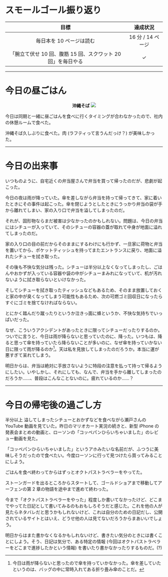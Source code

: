 # スモールゴール振り返り
| 目標 | 達成状況 |
|:---:|:---:|
| 毎日本を 10 ページは読む | 16 分 / 14 ページ |
| 「腕立て伏せ 10 回、腹筋 15 回、スクワット 20 回」を毎日やる | ✓ |

---

# 今日の昼ごはん
<div align="center">
<strong>沖縄そば</strong>
<img src="https://noraworld.github.io/box-bulbasaur//2018/09/img_0112.jpg">
</div>

今日は同期と一緒に昼ごはんを食べに行くタイミングが合わなかったので、社内の休憩ルームで食べた。

沖縄そば久しぶりに食べた。肉 (ラフティって言うんだっけ？) が美味しかった。

---

# 今日の出来事
いつものように、自宅近くの弁当屋さんで弁当を買って帰ったのだが、悲劇が起こった。

今日の夜は雨が降っていた。傘を差しながら弁当を持って帰ってきて、家に着いたときにその事件は起こった。傘を閉じようとしたときにうっかり弁当の袋が手から離れてしまい、家の入り口で弁当を溢してしまったのだ。

それが、固形物ならまだ被害は少なかったのかもしれない。問題は、今日の弁当にはシチューが入っていて、そのシチューの容器の蓋が取れて中身が地面に溢れてしまったのだ。

家の入り口の目の前だからそのままにするわけにも行かず、一旦家に荷物と弁当を置いてから、ポケットティッシュを持ってまたエントランスに戻り、地面に溢れたシチューを拭き取った。

その後も不快な気分は残った。シチューは半分以上なくなってしまったし、ごはんやおかずが入っている容器や袋の中がシチューまみれになっていて、机が汚れないように拭き取らないといけなかった。

そしてシチューを拭き取ったティッシュなどもあるため、そのまま放置しておくと家の中が臭くなってしまう可能性もあるため、次の可燃ゴミ回収日になったらすぐにゴミを捨てなければならない。

とにかく踏んだり蹴ったりというか泣きっ面に蜂というか、不快な気持ちでいっぱいだった。

なぜ、こういうアクシデントがあったときに限ってシチューだったりするのか。ついでに言うと、今日は雨が降らないと思っていたのに、降った。いつもは、降ると思って傘を持っていたら降らないことが多いのに、なぜ傘を持っていかない日に限って雨が降るのか[^umbrella]。天は私を見放してしまったのだろうか。本当に運が悪すぎて呆れてしまう。

[^umbrella]: 今日は雨が降らないと思ったので傘を持っていかなかった。傘を差していたというのは、バッグの中に常時入れてある折り畳み傘のことだ。

明日からは、弁当は絶対に手放さないように特段の注意を払って持って帰るようにしたい。いやしかし、それにしても、なんで、弁当を手から離してしまったのだろうか......、普段はこんなことないのに。疲れているのか......？

---

# 今日の帰宅後の過ごし方
半分以上 溢してしまったシチューとおかずなどを食べながら瀬戸さんの YouTube 動画を見ていた。昨日のマリオカート実況の続きと、新型 iPhone の発表会まとめの動画と、ローソンの「コッペパンひらいちゃいました」のレビュー動画を見た。

「コッペパンひらいちゃいました」というアホみたいな名前だが、ふつうに美味しそうだったので食べたい。今度ローソンに行って見つけたら買ってみることにしよう。

ごはんを食べ終わってからはずっとオクトパストラベラーをやってた。

ストーンガードを出るところからスタートして、ゴールドショアまで移動してアーフェンの第 2 章の物語を途中まで進めて終わった。

今まで「オクトパストラベラーをやった」程度しか書いてなかったけど、どこまでやってた日記として書いてみるのもおもしろそうだと感じた。これを他の人が見たらネタバレだと思うかもしれないけど、これは自分のための日記だし、公開されているサイトとはいえ、どうせ他の人は見てないだろうからまあいいでしょう。

明日からはまた書かなくなるかもしれないけど、書きたい気分のときには書くことにしよう。そう、日記は気分で、ある特定の情報 (今回はオクトパストラベラーをどこまで進捗したかという情報) を書いたり書かなかったりするものだ。(?)
